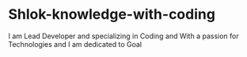 # Shlok-knowledge-with-coding
I am Lead Developer and specializing in Coding and With a passion for Technologies  and I am dedicated to Goal
